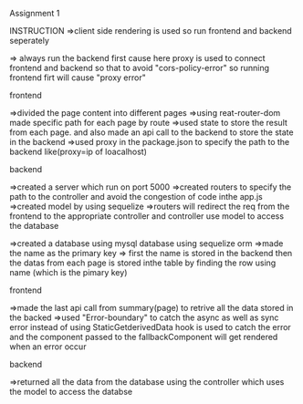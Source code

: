 
Assignment 1

INSTRUCTION =>client side rendering is used so run frontend and backend seperately

=> always run the backend first cause here proxy is used to connect frontend and backend so that to avoid "cors-policy-error" so running frontend firt will cause "proxy error"

frontend

=>divided the page content into different pages =>using reat-router-dom made specific path for each page by route =>used state to store the result from each page. and also made an api call to the backend to store the state in the backend =>used proxy in the package.json to specify the path to the backend like(proxy=ip of loacalhost)

backend

=>created a server which run on port 5000 =>created routers to specify the path to the controller and avoid the congestion of code inthe app.js =>created model by using sequelize =>routers will redirect the req from the frontend to the appropriate controller and controller use model to access the database

=>created a database using mysql database using sequelize orm =>made the name as the primary key => first the name is stored in the backend then the datas from each page is stored inthe table by finding the row using name (which is the pimary key)

frontend

=>made the last api call from summary(page) to retrive all the data stored in the backed =>used "Error-boundary" to catch the async as well as sync error instead of using StaticGetderivedData hook is used to catch the error and the component passed to the fallbackComponent will get rendered when an error occur

backend

=>returned all the data from the database using the controller which uses the model to access the databse
